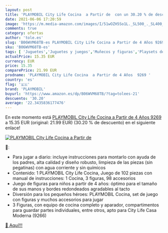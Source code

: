 ```yaml
---
layout: post
title: 'PLAYMOBIL City Life Cocina  a Partir de  con un 30.20 % de descuento'
date: 2021-06-06 17:20:59
image: 'https://m.media-amazon.com/images/I/51wOZH5So1L._SL500_._SL400_.jpg'
comments: true
category: ofertas
author: 'tole.es'
slug: 'B06WVM68TB-es PLAYMOBIL City Life Cocina a Partir de 4 Años 9269'
sku: 'B06WVM68TB-es'
tags: [ 'Juguetes','Juguetes y juegos','Muñecos y figuras','Playsets de figuras de juguete para niños','playmobil', ]
actualPrice: 15.35 EUR
currency: EUR
price: 15.35
comparePrice: 21.99 EUR
prodname: 'PLAYMOBIL City Life Cocina  a Partir de 4 Años  9269 '
country: 'es'
flag: '🇪🇸'
brand: 'PLAYMOBIL'
buyurl: 'https://www.amazon.es/dp/B06WVM68TB/?tag=tolees-21'
descuento: '30.20'
average: '22.3435836177476'
---
```


En este momento está [PLAYMOBIL City Life Cocina  a Partir de 4 Años  9269 ](https://www.amazon.es/dp/B06WVM68TB/?tag=tolees-21) a 15.35 EUR (original: 21.99 EUR) (30.20 %  de descuento) en el siguiente enlace!

[![PLAYMOBIL City Life Cocina  a Partir de ](https://m.media-amazon.com/images/I/51wOZH5So1L._SL500_._SL400_.jpg)](https://www.amazon.es/dp/B06WVM68TB/?tag=tolees-21)

🔎:

- Para jugar a diario: incluye instrucciones para montarlo con ayuda de los padres, alta calidad y diseño robusto, limpieza de las piezas (sin pegatinas) con agua corriente y sin químicos
- Contenido: 1 PLAYMOBIL City Life Cocina, Juego de 102 piezas con manual de instrucciones: 1 Cocina, 3 figuras, 98 accesorios
- Juego de figuras para niños a partir de 4 años: óptimo para el tamaño de sus manos y bordes redondeados agradables al tacto
- Diversión para los pequeños héroes: PLAYMOBIL Cocina, set de juego con figuras y muchos accesorios para jugar
- 3 Figuras, con equipo de cocina completo y aparador, compartimentos para guardar partes individuales, entre otros, apto para City Life Casa Moderna (9266)

[🛒 Aquí!!!](https://www.amazon.es/dp/B06WVM68TB/?tag=tolees-21)
